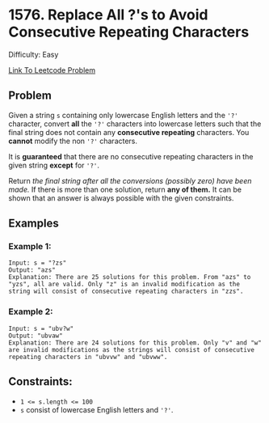 # 1576. Replace All ?'s to Avoid Consecutive Repeating Characters
Difficulty: Easy

[Link To Leetcode Problem](https://leetcode.com/problems/replace-all-s-to-avoid-consecutive-repeating-characters/)

## Problem
Given a string `s` containing only lowercase English letters and the `'?'` character, convert **all** the `'?'` characters into lowercase letters such that the final string does not contain any **consecutive repeating** characters. You **cannot** modify the non `'?'` characters.

It is **guaranteed** that there are no consecutive repeating characters in the given string **except** for `'?'`.

Return *the final string after all the conversions (possibly zero) have been made.* If there is more than one solution, return **any of them.** It can be shown that an answer is always possible with the given constraints.

## Examples
### Example 1:
```
Input: s = "?zs"
Output: "azs"
Explanation: There are 25 solutions for this problem. From "azs" to "yzs", all are valid. Only "z" is an invalid modification as the string will consist of consecutive repeating characters in "zzs".
```
### Example 2:
```
Input: s = "ubv?w"
Output: "ubvaw"
Explanation: There are 24 solutions for this problem. Only "v" and "w" are invalid modifications as the strings will consist of consecutive repeating characters in "ubvvw" and "ubvww".
```

## Constraints:
- `1 <= s.length <= 100`
- `s` consist of lowercase English letters and `'?'`.